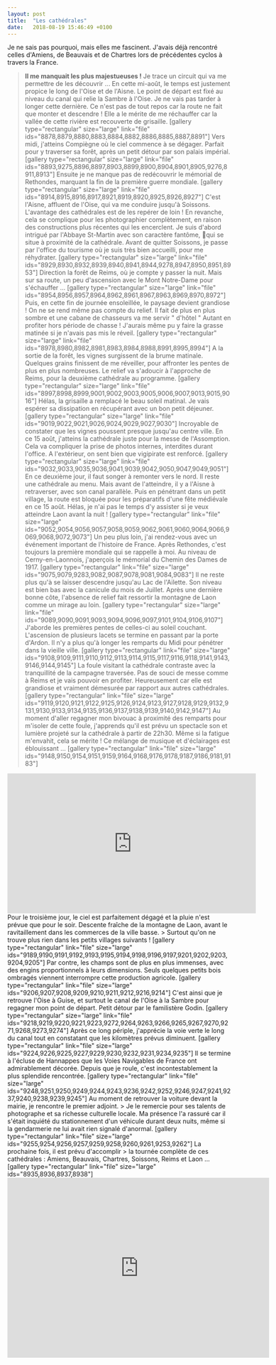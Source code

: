 ```yaml
---
layout: post
title:  "Les cathédrales"
date:   2018-08-19 15:46:49 +0100
---
```

Je ne sais pas pourquoi, mais elles me fascinent.
J'avais déjà rencontré celles d'Amiens, de Beauvais et de Chartres lors de précédentes cyclos à travers la France.
> <strong>Il me manquait les plus majestueuses !</strong>
Je trace un circuit qui va me permettre de les découvrir ...
En cette mi-août, le temps est justement propice le long de l'Oise et de l'Aisne.
Le point de départ est fixé au niveau du canal qui relie la Sambre à l'Oise.
Je ne vais pas tarder à longer cette dernière.
> Ce n'est pas de tout repos car la route ne fait que monter et descendre !
Elle a le mérite de me réchauffer car la vallée de cette rivière est recouverte de grisaille.
[gallery type="rectangular" size="large" link="file" ids="8878,8879,8880,8883,8884,8882,8886,8885,8887,8891"]
Vers midi, j'atteins Compiègne où le ciel commence à se dégager.
Parfait pour y traverser sa forêt, après un petit détour par son palais impérial.
[gallery type="rectangular" size="large" link="file" ids="8893,9275,8896,8897,8903,8899,8900,8904,8901,8905,9276,8911,8913"]
Ensuite je ne manque pas de redécouvrir le mémorial de Rethondes, marquant la fin de la première guerre mondiale.
[gallery type="rectangular" size="large" link="file" ids="8914,8915,8916,8917,8921,8919,8920,8925,8926,8927"]
C'est l'Aisne, affluent de l'Oise, qui va me conduire jusqu'à Soissons.
> L'avantage des cathédrales est de les repérer de loin !
En revanche, cela se complique pour les photographier complètement, en raison des constructions plus récentes qui les encerclent.
Je suis d'abord intrigué par l'Abbaye St-Martin avec son caractère fantôme, qui se situe à proximité de la cathédrale.
Avant de quitter Soissons, je passe par l'office du tourisme où je suis très bien accueilli, pour me réhydrater.
[gallery type="rectangular" size="large" link="file" ids="8929,8930,8932,8939,8940,8941,8944,9278,8947,8950,8951,8953"]
Direction la forêt de Reims, où je compte y passer la nuit.
Mais sur sa route, un peu d'ascension avec le Mont Notre-Dame pour s'échauffer ...
[gallery type="rectangular" size="large" link="file" ids="8954,8956,8957,8964,8962,8961,8967,8963,8969,8970,8972"]
Puis, en cette fin de journée ensoleillée, le paysage devient grandiose !
> On ne se rend même pas compte du relief.
Il fait de plus en plus sombre et une cabane de chasseurs va me servir " d'hôtel "
Autant en profiter hors période de chasse !
J'aurais même pu y faire la grasse matinée si je n'avais pas mis le réveil.
[gallery type="rectangular" size="large" link="file" ids="8978,8980,8982,8981,8983,8984,8988,8991,8995,8994"]
A la sortie de la forêt, les vignes surgissent de la brume matinale.
> Quelques grains finissent de me réveiller, pour affronter les pentes de plus en plus    nombreuses.
Le relief va s'adoucir à l'approche de Reims, pour la deuxième cathédrale au programme.
[gallery type="rectangular" size="large" link="file" ids="8997,8998,8999,9001,9002,9003,9005,9006,9007,9013,9015,9016"]
Hélas, la grisaille a remplacé le beau soleil matinal.
Je vais espérer sa dissipation en récupérant avec un bon petit déjeuner.
[gallery type="rectangular" size="large" link="file" ids="9019,9022,9021,9026,9024,9029,9027,9030"]
Incroyable de constater que les vignes poussent presque jusqu'au centre ville.
> En ce 15 août, j'atteins la cathédrale juste pour la messe de l'Assomption.
Cela va compliquer la prise de photos internes, interdites durant l'office.
A l'extérieur, on sent bien que vigipirate est renforcé.
[gallery type="rectangular" size="large" link="file" ids="9032,9033,9035,9036,9041,9039,9042,9050,9047,9049,9051"]
En ce deuxième jour, il faut songer à remonter vers le nord.
> Il reste une cathédrale au menu.
Mais avant de l'atteindre, il y a l'Aisne à retraverser, avec son canal parallèle.
Puis en pénétrant dans un petit village, la route est bloquée pour les préparatifs d'une fête médiévale en ce 15 août.
Hélas, je n'ai pas le temps d'y assister si je veux atteindre Laon avant la nuit !
[gallery type="rectangular" link="file" size="large" ids="9052,9054,9056,9057,9058,9059,9062,9061,9060,9064,9066,9069,9068,9072,9073"]
Un peu plus loin, j'ai rendez-vous avec un événement important de l'histoire de France.
Après Rethondes, c'est toujours la première mondiale qui se rappelle à moi.
Au niveau de Cerny-en-Laonnois, j'aperçois le mémorial du Chemin des Dames de 1917.
[gallery type="rectangular" link="file" size="large" ids="9075,9079,9283,9082,9087,9078,9081,9084,9083"]
Il ne reste plus qu'à se laisser descendre jusqu'au Lac de l'Ailette.
> Son niveau est bien bas avec la canicule du mois de Juillet.
Après une dernière bonne côte, l'absence de relief fait ressortir la montagne de Laon comme un mirage au loin.
[gallery type="rectangular" size="large" link="file" ids="9089,9090,9091,9093,9094,9096,9097,9101,9104,9106,9107"]
J'aborde les premières pentes de celles-ci au soleil couchant.
L'ascension de plusieurs lacets se termine en passant par la porte d'Ardon.
Il n'y a plus qu'à longer les remparts du Midi pour pénétrer dans la vieille ville.
[gallery type="rectangular" link="file" size="large" ids="9108,9109,9111,9110,9112,9113,9114,9115,9117,9116,9118,9141,9143,9146,9144,9145"]
> La foule visitant la cathédrale contraste avec la tranquillité de la campagne traversée.
Pas de souci de messe comme à Reims et je vais pouvoir en profiter.
Heureusement car elle est grandiose et vraiment démesurée par rapport aux autres cathédrales.
[gallery type="rectangular" link="file" size="large" ids="9119,9120,9121,9122,9125,9126,9124,9123,9127,9128,9129,9132,9131,9130,9133,9134,9135,9136,9137,9138,9139,9140,9142,9147"]
Au moment d'aller regagner mon bivouac à proximité des remparts pour m'isoler de cette foule, j'apprends qu'il est prévu un spectacle son et lumière projeté sur la cathédrale à partir de 22h30.
> Même si la fatigue m'envahit, cela se mérite !
Ce mélange de musique et d'éclairages est éblouissant ...
[gallery type="rectangular" link="file" size="large" ids="9148,9150,9154,9151,9159,9164,9168,9176,9178,9187,9186,9181,9183"]

<center><iframe src="https://www.youtube.com/embed/4SeCTnvtrC0" width="560" height="315" frameborder="0" allowfullscreen="allowfullscreen"></iframe></center>
Pour le troisième jour, le ciel est parfaitement dégagé et la pluie n'est prévue que pour le soir.
Descente fraîche de la montagne de Laon, avant le ravitaillement dans les commerces de la ville basse.
> Surtout qu'on ne trouve plus rien dans les petits villages suivants !
[gallery type="rectangular" link="file" size="large" ids="9189,9190,9191,9192,9193,9195,9194,9198,9196,9197,9201,9202,9203,9204,9205"]
Par contre, les champs sont de plus en plus immenses, avec des engins proportionnels à leurs dimensions.
Seuls quelques petits bois ombragés viennent interrompre cette production agricole.
[gallery type="rectangular" link="file" size="large" ids="9206,9207,9208,9209,9210,9211,9212,9216,9214"]
C'est ainsi que je retrouve l'Oise à Guise, et surtout le canal de l'Oise à la Sambre pour regagner mon point de départ.
Petit détour par le familistère Godin.
[gallery type="rectangular" size="large" link="file" ids="9218,9219,9220,9221,9223,9272,9264,9263,9266,9265,9267,9270,9271,9268,9273,9274"]
Après ce long périple, j'apprécie la voie verte le long du canal tout en constatant que les kilomètres prévus diminuent.
[gallery type="rectangular" link="file" size="large" ids="9224,9226,9225,9227,9229,9230,9232,9231,9234,9235"]
Il se termine à l'écluse de Hannappes que les Voies Navigables de France ont admirablement décorée.
Depuis que je roule, c'est incontestablement la plus splendide rencontrée.
[gallery type="rectangular" link="file" size="large" ids="9248,9251,9250,9249,9244,9243,9236,9242,9252,9246,9247,9241,9237,9240,9238,9239,9245"]
Au moment de retrouver la voiture devant la mairie, je rencontre le premier adjoint.
> Je le remercie pour ses talents de photographe et sa richesse culturelle locale.
Ma présence l'a rassuré car il s'était inquiété du stationnement d'un véhicule durant deux nuits, même si la gendarmerie ne lui avait rien signalé d'anormal.
[gallery type="rectangular" link="file" size="large" ids="9255,9254,9256,9257,9259,9258,9260,9261,9253,9262"]
La prochaine fois, il est prévu d'accomplir > la tournée complète de ces cathédrales : Amiens, Beauvais, Chartres, Soissons, Reims et Laon ...
[gallery type="rectangular" link="file" size="large" ids="8935,8936,8937,8938"]

<center><iframe src="https://www.strava.com/activities/1776805677/embed/e875e11d1aa19d7daba0586069fda945dfab60b1" width="590" height="405" frameborder="0" scrolling="no"></iframe></center>